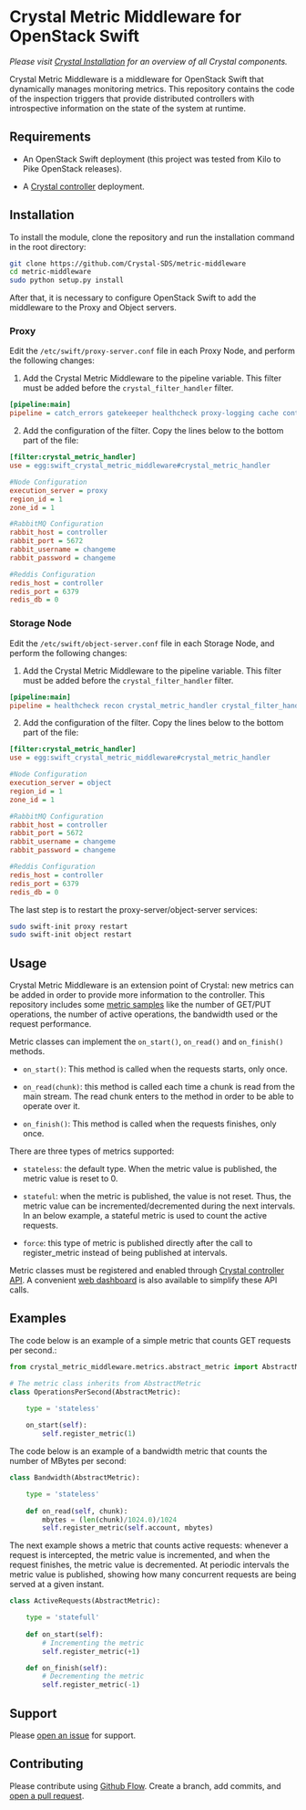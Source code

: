 # Crystal Metric Middleware for OpenStack Swift

_Please visit [Crystal Installation](https://github.com/Crystal-SDS/INSTALLATION/) for an overview of all Crystal components._

Crystal Metric Middleware is a middleware for OpenStack Swift that dynamically manages monitoring metrics. This repository contains the code of the inspection triggers that provide distributed controllers with introspective information on the state of the system at runtime.
 
## Requirements

* An OpenStack Swift deployment (this project was tested from Kilo to Pike OpenStack releases).

* A [Crystal controller](https://github.com/Crystal-SDS/controller) deployment.

## Installation

To install the module, clone the repository and run the installation command in the root directory:
```sh
git clone https://github.com/Crystal-SDS/metric-middleware
cd metric-middleware
sudo python setup.py install
```


After that, it is necessary to configure OpenStack Swift to add the middleware to the Proxy and Object servers.

### Proxy

Edit the `/etc/swift/proxy-server.conf` file in each Proxy Node, and perform the following changes:

1. Add the Crystal Metric Middleware to the pipeline variable. This filter must be added before the `crystal_filter_handler` filter.

```ini
[pipeline:main]
pipeline = catch_errors gatekeeper healthcheck proxy-logging cache container_sync bulk ratelimit authtoken keystoneauth container-quotas account-quotas crystal_metric_handler crystal_filter_handler slo dlo proxy-logging proxy-server

```

2. Add the configuration of the filter. Copy the lines below to the bottom part of the file:

```ini
[filter:crystal_metric_handler]
use = egg:swift_crystal_metric_middleware#crystal_metric_handler

#Node Configuration
execution_server = proxy
region_id = 1
zone_id = 1

#RabbitMQ Configuration
rabbit_host = controller
rabbit_port = 5672
rabbit_username = changeme
rabbit_password = changeme

#Reddis Configuration
redis_host = controller
redis_port = 6379
redis_db = 0

```

### Storage Node

Edit the `/etc/swift/object-server.conf` file in each Storage Node, and perform the following changes:

1. Add the Crystal Metric Middleware to the pipeline variable. This filter must be added before the `crystal_filter_handler` filter.
```ini
[pipeline:main]
pipeline = healthcheck recon crystal_metric_handler crystal_filter_handler object-server

```

2. Add the configuration of the filter. Copy the lines below to the bottom part of the file:

```ini
[filter:crystal_metric_handler]
use = egg:swift_crystal_metric_middleware#crystal_metric_handler

#Node Configuration
execution_server = object
region_id = 1
zone_id = 1

#RabbitMQ Configuration
rabbit_host = controller
rabbit_port = 5672
rabbit_username = changeme
rabbit_password = changeme

#Reddis Configuration
redis_host = controller
redis_port = 6379
redis_db = 0
```

The last step is to restart the proxy-server/object-server services:
```bash
sudo swift-init proxy restart
sudo swift-init object restart
```

## Usage

Crystal Metric Middleware is an extension point of Crystal: new metrics can be added in order to provide more information to the controller. 
This repository includes some [metric samples](/metric_samples) like the number of GET/PUT operations, the number of active operations, the bandwidth used or the request performance.

Metric classes can implement the `on_start()`, `on_read()` and `on_finish()` methods.

* `on_start()`: This method is called when the requests starts, only once.
 
* `on_read(chunk)`: this method is called each time a chunk is read from the main stream. The read chunk enters to the method in order to be able to operate over it. 

* `on_finish()`: This method is called when the requests finishes, only once.

There are three types of metrics supported:

* `stateless`: the default type. When the metric value is published, the metric value is reset to 0.

* `stateful`: when the metric is published, the value is not reset. Thus, the metric value can be incremented/decremented during the next intervals. In an below example, a stateful metric is used to count the active requests.  

* `force`: this type of metric is published directly after the call to register_metric instead of being published at intervals.  

Metric classes must be registered and enabled through [Crystal controller API](https://github.com/Crystal-SDS/controller/). 
A convenient [web dashboard](https://github.com/Crystal-SDS/dashboard) is also available to simplify these API calls.


## Examples
The code below is an example of a simple metric that counts GET requests per second.:

```python
from crystal_metric_middleware.metrics.abstract_metric import AbstractMetric

# The metric class inherits from AbstractMetric
class OperationsPerSecond(AbstractMetric):

	type = 'stateless'
	
	on_start(self):
		self.register_metric(1)
```

The code below is an example of a bandwidth metric that counts the number of MBytes per second:

```python
class Bandwidth(AbstractMetric):

    type = 'stateless'
    
    def on_read(self, chunk):
        mbytes = (len(chunk)/1024.0)/1024
        self.register_metric(self.account, mbytes)
```

The next example shows a metric that counts active requests: whenever a request is intercepted, the metric value is incremented, and when the request finishes, the metric value is decremented. At periodic intervals the metric value is published, showing how many concurrent requests are being served at a given instant.

```python
class ActiveRequests(AbstractMetric):

    type = 'statefull'
    
    def on_start(self):
    	# Incrementing the metric
    	self.register_metric(+1)

    def on_finish(self):
        # Decrementing the metric
        self.register_metric(-1)
```

## Support

Please [open an issue](https://github.com/Crystal-SDS/metric-middleware/issues/new) for support.

## Contributing

Please contribute using [Github Flow](https://guides.github.com/introduction/flow/). Create a branch, add commits, and [open a pull request](https://github.com/Crystal-SDS/metric-middleware/compare/).
